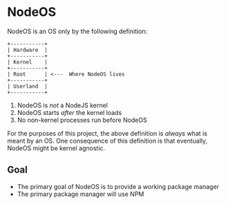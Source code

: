 # NodeOS

NodeOS is an OS only by the following definition:

```
+-----------+
| Hardware  |
+-----------+
| Kernel    |
+-----------+
| Root      | <---  Where NodeOS lives
+-----------+
| Userland  |
+-----------+
```

1. NodeOS is *not* a NodeJS kernel
2. NodeOS starts *after* the kernel loads
3. No non-kernel processes run before NodeOS

For the purposes of this project, the above definition is *always* what is meant by an OS.
One consequence of this definition is that eventually, NodeOS might be kernel agnostic.

## Goal

- The primary goal of NodeOS is to provide a working package manager
- The primary package manager will use NPM

